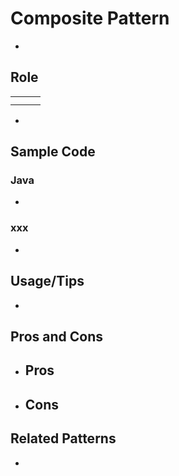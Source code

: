 # Composite Pattern

-

## Role

|     |     |     |
| --- | --- | --- |
|     |     |     |
|     |     |     |

-

## Sample Code

### Java

-

### xxx

-

## Usage/Tips

-

## Pros and Cons

- ## Pros
- ## Cons

## Related Patterns

-
